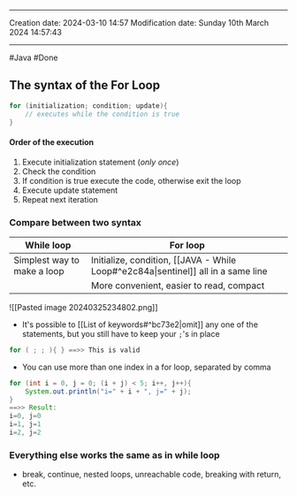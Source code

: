 

----
Creation date: 2024-03-10 14:57
Modification date: Sunday 10th March 2024 14:57:43

----

#Java 
#Done 

## The syntax of the For Loop

```java
for (initialization; condition; update){
	// executes while the condition is true
}
```
#### Order of the execution
1. Execute initialization statement (*only once*)
2. Check the condition
3. If condition is true execute the code, otherwise exit the loop
4. Execute update statement
5. Repeat next iteration
### Compare between two syntax

| While loop                  | For loop                                                                          |
| --------------------------- | --------------------------------------------------------------------------------- |
| Simplest way to make a loop | Initialize, condition, [[JAVA - While Loop#^e2c84a\|sentinel]] all in a same line |
|                             | More convenient, easier to read, compact                                          |


![[Pasted image 20240325234802.png]]


- It's possible to [[List of keywords#^bc73e2|omit]] any one of the statements, but you still have to keep your `;`'s in place
```java
for ( ; ; ){ } ==>> This is valid 
```

- You can use more than one index in a for loop, separated by comma 
```java
for (int i = 0, j = 0; (i + j) < 5; i++, j++){
	System.out.println("i=" + i + ", j=" + j);
}
==>> Result:
i=0, j=0
i=1, j=1
i=2, j=2
```

### Everything else works the same as in while loop
- break, continue, nested loops, unreachable code, breaking with return, etc.